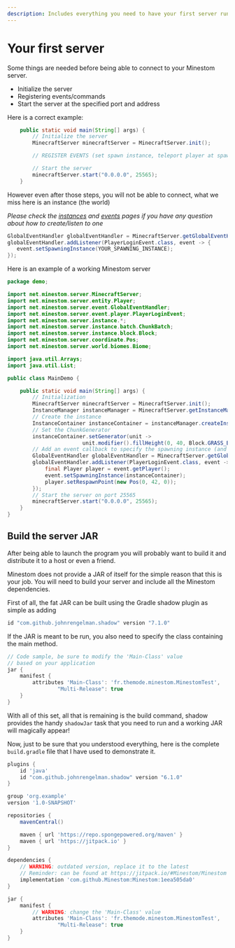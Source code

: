 ```yaml
---
description: Includes everything you need to have your first server running.
---
```


# Your first server

Some things are needed before being able to connect to your Minestom server.

* Initialize the server
* Registering events/commands
* Start the server at the specified port and address

Here is a correct example:

```java
    public static void main(String[] args) {
        // Initialize the server
        MinecraftServer minecraftServer = MinecraftServer.init();

        // REGISTER EVENTS (set spawn instance, teleport player at spawn)

        // Start the server
        minecraftServer.start("0.0.0.0", 25565);
    }
```

However even after those steps, you will not be able to connect, what we miss here is an instance (the world)

_Please check the_ [_instances_](../world/instances.md) _and_ [_events_](../feature/events/) _pages if you have any question about how to create/listen to one_

```java
GlobalEventHandler globalEventHandler = MinecraftServer.getGlobalEventHandler();
globalEventHandler.addListener(PlayerLoginEvent.class, event -> {
   event.setSpawningInstance(YOUR_SPAWNING_INSTANCE);
});
```

Here is an example of a working Minestom server

```java
package demo;

import net.minestom.server.MinecraftServer;
import net.minestom.server.entity.Player;
import net.minestom.server.event.GlobalEventHandler;
import net.minestom.server.event.player.PlayerLoginEvent;
import net.minestom.server.instance.*;
import net.minestom.server.instance.batch.ChunkBatch;
import net.minestom.server.instance.block.Block;
import net.minestom.server.coordinate.Pos;
import net.minestom.server.world.biomes.Biome;

import java.util.Arrays;
import java.util.List;

public class MainDemo {

    public static void main(String[] args) {
        // Initialization
        MinecraftServer minecraftServer = MinecraftServer.init();
        InstanceManager instanceManager = MinecraftServer.getInstanceManager();
        // Create the instance
        InstanceContainer instanceContainer = instanceManager.createInstanceContainer();
        // Set the ChunkGenerator
        instanceContainer.setGenerator(unit -> 
                        unit.modifier().fillHeight(0, 40, Block.GRASS_BLOCK));
        // Add an event callback to specify the spawning instance (and the spawn position)
        GlobalEventHandler globalEventHandler = MinecraftServer.getGlobalEventHandler();
        globalEventHandler.addListener(PlayerLoginEvent.class, event -> {
            final Player player = event.getPlayer();
            event.setSpawningInstance(instanceContainer);
            player.setRespawnPoint(new Pos(0, 42, 0));
        });
        // Start the server on port 25565
        minecraftServer.start("0.0.0.0", 25565);
    }
}
```

## Build the server JAR

After being able to launch the program you will probably want to build it and distribute it to a host or even a friend.

Minestom does not provide a JAR of itself for the simple reason that this is your job. You will need to build your server and include all the Minestom dependencies.

First of all, the fat JAR can be built using the Gradle shadow plugin as simple as adding

```groovy
id "com.github.johnrengelman.shadow" version "7.1.0"
```

If the JAR is meant to be run, you also need to specify the class containing the main method.

```groovy
// Code sample, be sure to modify the 'Main-Class' value
// based on your application
jar {
    manifest {
        attributes 'Main-Class': 'fr.themode.minestom.MinestomTest',
                "Multi-Release": true
    }
}
```

With all of this set, all that is remaining is the build command, shadow provides the handy `shadowJar` task that you need to run and a working JAR will magically appear!

Now, just to be sure that you understood everything, here is the complete `build.gradle` file that I have used to demonstrate it.

```groovy
plugins {
    id 'java'
    id "com.github.johnrengelman.shadow" version "6.1.0"
}

group 'org.example'
version '1.0-SNAPSHOT'

repositories {
    mavenCentral()

    maven { url 'https://repo.spongepowered.org/maven' }
    maven { url 'https://jitpack.io' }
}

dependencies {
    // WARNING: outdated version, replace it to the latest
    // Reminder: can be found at https://jitpack.io/#Minestom/Minestom
    implementation 'com.github.Minestom:Minestom:1eea505da0'
}

jar {
    manifest {
        // WARNING: change the 'Main-Class' value
        attributes 'Main-Class': 'fr.themode.minestom.MinestomTest',
                "Multi-Release": true
    }
}
```

